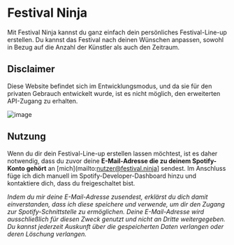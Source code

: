# Festival Ninja
Mit Festival Ninja kannst du ganz einfach dein persönliches Festival-Line-up erstellen.
Du kannst das Festival nach deinen Wünschen anpassen, sowohl in Bezug auf die Anzahl der Künstler als auch den Zeitraum.

## Disclaimer
Diese Website befindet sich im Entwicklungsmodus, und da sie für den privaten Gebrauch entwickelt wurde, ist es nicht möglich, den erweiterten API-Zugang zu erhalten.

![image](https://github.com/user-attachments/assets/cef33a86-287d-4ab1-a8c5-f699e57eb3e8)

## Nutzung
Wenn du dir dein Festival-Line-up erstellen lassen möchtest, ist es daher notwendig, dass du zuvor deine **E-Mail-Adresse die zu deinem Spotify-Konto gehört** an [mich](mailto:nutzer@festival.ninja] sendest.
Im Anschluss füge ich dich manuell im Spotify-Developer-Dashboard hinzu und kontaktiere dich, dass du freigeschaltet bist.

_Indem du mir deine E-Mail-Adresse zusendest, erklärst du dich damit einverstanden, dass ich diese speichere und verwende, um dir den Zugang zur Spotify-Schnittstelle zu ermöglichen. Deine E-Mail-Adresse wird ausschließlich für diesen Zweck genutzt und nicht an Dritte weitergegeben. Du kannst jederzeit Auskunft über die gespeicherten Daten verlangen oder deren Löschung verlangen._
